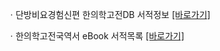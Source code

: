 ㆍ단방비요경험신편 한의학고전DB 서적정보 [[바로가기]](https://mediclassics.kr/books/99)

ㆍ한의학고전국역서 eBook 서적목록 [[바로가기]](https://info.mediclassics.kr/bookshelf/list/eBook/list)
